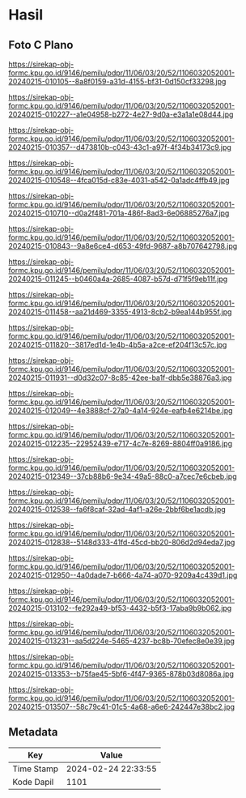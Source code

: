 # Hasil

## Foto C Plano

https://sirekap-obj-formc.kpu.go.id/9146/pemilu/pdpr/11/06/03/20/52/1106032052001-20240215-010105--8a8f0159-a31d-4155-bf31-0d150cf33298.jpg

https://sirekap-obj-formc.kpu.go.id/9146/pemilu/pdpr/11/06/03/20/52/1106032052001-20240215-010227--a1e04958-b272-4e27-9d0a-e3a1a1e08d44.jpg

https://sirekap-obj-formc.kpu.go.id/9146/pemilu/pdpr/11/06/03/20/52/1106032052001-20240215-010357--d473810b-c043-43c1-a97f-4f34b34173c9.jpg

https://sirekap-obj-formc.kpu.go.id/9146/pemilu/pdpr/11/06/03/20/52/1106032052001-20240215-010548--4fca015d-c83e-4031-a542-0a1adc4ffb49.jpg

https://sirekap-obj-formc.kpu.go.id/9146/pemilu/pdpr/11/06/03/20/52/1106032052001-20240215-010710--d0a2f481-701a-486f-8ad3-6e06885276a7.jpg

https://sirekap-obj-formc.kpu.go.id/9146/pemilu/pdpr/11/06/03/20/52/1106032052001-20240215-010843--9a8e6ce4-d653-49fd-9687-a8b707642798.jpg

https://sirekap-obj-formc.kpu.go.id/9146/pemilu/pdpr/11/06/03/20/52/1106032052001-20240215-011245--b0460a4a-2685-4087-b57d-d71f5f9eb11f.jpg

https://sirekap-obj-formc.kpu.go.id/9146/pemilu/pdpr/11/06/03/20/52/1106032052001-20240215-011458--aa21d469-3355-4913-8cb2-b9ea144b955f.jpg

https://sirekap-obj-formc.kpu.go.id/9146/pemilu/pdpr/11/06/03/20/52/1106032052001-20240215-011820--3817ed1d-1e4b-4b5a-a2ce-ef204f13c57c.jpg

https://sirekap-obj-formc.kpu.go.id/9146/pemilu/pdpr/11/06/03/20/52/1106032052001-20240215-011931--d0d32c07-8c85-42ee-ba1f-dbb5e38876a3.jpg

https://sirekap-obj-formc.kpu.go.id/9146/pemilu/pdpr/11/06/03/20/52/1106032052001-20240215-012049--4e3888cf-27a0-4a14-924e-eafb4e6214be.jpg

https://sirekap-obj-formc.kpu.go.id/9146/pemilu/pdpr/11/06/03/20/52/1106032052001-20240215-012235--22952439-e717-4c7e-8269-8804ff0a9186.jpg

https://sirekap-obj-formc.kpu.go.id/9146/pemilu/pdpr/11/06/03/20/52/1106032052001-20240215-012349--37cb88b6-9e34-49a5-88c0-a7cec7e6cbeb.jpg

https://sirekap-obj-formc.kpu.go.id/9146/pemilu/pdpr/11/06/03/20/52/1106032052001-20240215-012538--fa6f8caf-32ad-4af1-a26e-2bbf6be1acdb.jpg

https://sirekap-obj-formc.kpu.go.id/9146/pemilu/pdpr/11/06/03/20/52/1106032052001-20240215-012838--5148d333-41fd-45cd-bb20-806d2d94eda7.jpg

https://sirekap-obj-formc.kpu.go.id/9146/pemilu/pdpr/11/06/03/20/52/1106032052001-20240215-012950--4a0dade7-b666-4a74-a070-9209a4c439d1.jpg

https://sirekap-obj-formc.kpu.go.id/9146/pemilu/pdpr/11/06/03/20/52/1106032052001-20240215-013102--fe292a49-bf53-4432-b5f3-17aba9b9b062.jpg

https://sirekap-obj-formc.kpu.go.id/9146/pemilu/pdpr/11/06/03/20/52/1106032052001-20240215-013231--aa5d224e-5465-4237-bc8b-70efec8e0e39.jpg

https://sirekap-obj-formc.kpu.go.id/9146/pemilu/pdpr/11/06/03/20/52/1106032052001-20240215-013353--b75fae45-5bf6-4f47-9365-878b03d8086a.jpg

https://sirekap-obj-formc.kpu.go.id/9146/pemilu/pdpr/11/06/03/20/52/1106032052001-20240215-013507--58c79c41-01c5-4a68-a6e6-242447e38bc2.jpg


## Metadata

| Key        | Value               |
| ---------- | ------------------- |
| Time Stamp | 2024-02-24 22:33:55 |
| Kode Dapil | 1101                |



